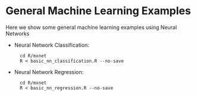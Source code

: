 # General Machine Learning Examples

Here we show some general machine learning examples using Neural Networks

* Neural Network Classification:
    
        cd R/mxnet  
        R < basic_nn_classification.R --no-save  

* Neural Network Regression:

        cd R/mxnet  
        R < basic_nn_regression.R --no-save  